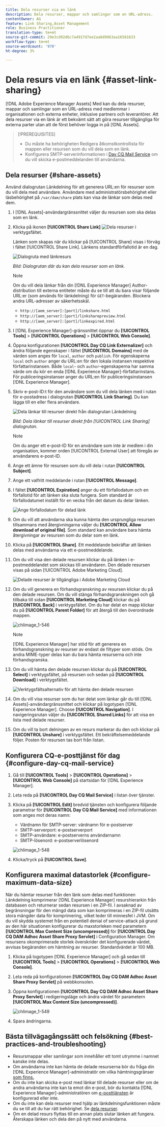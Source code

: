 ```yaml
---
title: Dela resurser via en länk
description: Dela resurser, mappar och samlingar som en URL-adress.
contentOwner: AG
feature: Link Sharing,Asset Management
role: Business Practitioner
translation-type: tm+mt
source-git-commit: 29e3cd92d6c7a4917d7ee2aa8d9963aa16581633
workflow-type: tm+mt
source-wordcount: '970'
ht-degree: 3%

---
```



# Dela resurs via en länk {#asset-link-sharing}

[!DNL Adobe Experience Manager Assets] Med kan du dela resurser, mappar och samlingar som en URL-adress med medlemmar i organisationen och externa enheter, inklusive partners och leverantörer. Att dela resurser via en länk är ett bekvämt sätt att göra resurser tillgängliga för externa parter utan att de först behöver logga in på [!DNL Assets].

>[!PREREQUISITES]
>
>* Du måste ha behörigheten Redigera åtkomstkontrollista för mappen eller resursen som du vill dela som en länk.
>* Konfigurera SMTP-serverinformationen i [Day CQ Mail Service](#configmailservice) om du vill skicka e-postmeddelanden till användarna.


## Dela resurser {#share-assets}

Använd dialogrutan Länkdelning för att generera URL:en för resurser som du vill dela med användare. Användare med administratörsbehörighet eller läsbehörighet på `/var/dam/share` plats kan visa de länkar som delas med dem.

1. I [!DNL Assets]-användargränssnittet väljer du resursen som ska delas som en länk.
1. Klicka på ikonen **[!UICONTROL Share Link]** ![Dela resurser](assets/assets_share.png) i verktygsfältet.

   Länken som skapas när du klickar på [!UICONTROL Share] visas i förväg i fältet [!UICONTROL Share Link]. Länkens standardförfallotid är en dag.

   ![Dialogruta med länkresurs](assets/chlimage_1-542.png)

   *Bild: Dialogrutan där du kan dela resurser som en länk.*

   >[!NOTE]
   >
   >Om du vill dela länkar från din [!DNL Experience Manager] Author-distribution till externa entiteter måste du se till att du bara visar följande URL:er (som används för länkdelning) för `GET`-begäranden. Blockera andra URL-adresser av säkerhetsskäl.
   >
   >* `http://[aem_server]:[port]/linkshare.html`
   >* `http://[aem_server]:[port]/linksharepreview.html`
   >* `http://[aem_server]:[port]/linkexpired.html`


1. I [!DNL Experience Manager]-gränssnittet öppnar du **[!UICONTROL Tools]** > **[!UICONTROL Operations]** > **[!UICONTROL Web Console]**.

1. Öppna konfigurationen **[!UICONTROL Day CQ Link Externalizer]** och ändra följande egenskaper i fältet **[!UICONTROL Domains]** med de värden som anges för `local`, `author` och `publish`. För egenskaperna `local` och `author` anger du URL:en för den lokala instansen respektive författarinstansen. Både `local`- och `author`-egenskaperna har samma värde om du kör en enda [!DNL Experience Manager]-författarinstans. För publiceringsinstanser anger du URL:en för publiceringsinstansen [!DNL Experience Manager].

1. Skriv e-post-ID:t för den användare som du vill dela länken med i rutan för e-postadress i dialogrutan **[!UICONTROL Link Sharing]**. Du kan lägga till en eller flera användare.

   ![Dela länkar till resurser direkt från dialogrutan Länkdelning](assets/chlimage_1-543.png)

   *Bild: Dela länkar till resurser direkt från  [!UICONTROL Link Sharing] dialogrutan.*

   >[!NOTE]
   >
   >Om du anger ett e-post-ID för en användare som inte är medlem i din organisation, kommer orden [!UICONTROL External User] att föregås av användarens e-post-ID.

1. Ange ett ämne för resursen som du vill dela i rutan **[!UICONTROL Subject]**.
1. Ange ett valfritt meddelande i rutan **[!UICONTROL Message]**.

1. I fältet **[!UICONTROL Expiration]** anger du ett förfallodatum och en förfallotid för att länken ska sluta fungera. Som standard är förfallodatumet inställt för en vecka från det datum du delar länken.

   ![Ange förfallodatum för delad länk](assets/chlimage_1-544.png)

1. Om du vill att användarna ska kunna hämta den ursprungliga resursen tillsammans med återgivningarna väljer du **[!UICONTROL Allow download of original file]**. Som standard kan användare bara hämta återgivningar av resursen som du delar som en länk.

1. Klicka på **[!UICONTROL Share]**. Ett meddelande bekräftar att länken delas med användarna via ett e-postmeddelande.

1. Om du vill visa den delade resursen klickar du på länken i e-postmeddelandet som skickas till användaren. Den delade resursen visas på sidan [!UICONTROL Adobe Marketing Cloud].

   ![Delade resurser är tillgängliga i Adobe Marketing Cloud](assets/chlimage_1-545.png)

1. Om du vill generera en förhandsgranskning av resursen klickar du på den delade resursen. Om du vill stänga förhandsgranskningen och gå tillbaka till sidan **[!UICONTROL Marketing Cloud]** klickar du på **[!UICONTROL Back]** i verktygsfältet. Om du har delat en mapp klickar du på **[!UICONTROL Parent Folder]** för att återgå till den överordnade mappen.

   ![chlimage_1-546](assets/chlimage_1-546.png)

   >[!NOTE]
   >
   >[!DNL Experience Manager] har stöd för att generera en förhandsgranskning av resurser av endast de filtyper som stöds. Om andra MIME-typer delas kan du bara hämta resurserna och inte förhandsgranska.

1. Om du vill hämta den delade resursen klickar du på **[!UICONTROL Select]** i verktygsfältet, på resursen och sedan på **[!UICONTROL Download]** i verktygsfältet.

   ![Verktygsfältsalternativ för att hämta den delade resursen](assets/chlimage_1-547.png)

1. Om du vill visa resurser som du har delat som länkar går du till [!DNL Assets]-användargränssnittet och klickar på logotypen [!DNL Experience Manager]. Choose **[!UICONTROL Navigation]**. I navigeringsrutan väljer du **[!UICONTROL Shared Links]** för att visa en lista med delade resurser.

1. Om du vill ta bort delningen av en resurs markerar du den och klickar på **[!UICONTROL Unshare]** i verktygsfältet. Ett bekräftelsemeddelande följer. Posten för resursen tas bort från listan.

## Konfigurera CQ-e-posttjänst för dag {#configure-day-cq-mail-service}

1. Gå till **[!UICONTROL Tools]** > **[!UICONTROL Operations]** > **[!UICONTROL Web Console]** på startsidan för [!DNL Experience Manager].
1. Leta reda på **[!UICONTROL Day CQ Mail Service]** i listan över tjänster.
1. Klicka på **[!UICONTROL Edit]** bredvid tjänsten och konfigurera följande parametrar för **[!UICONTROL Day CQ Mail Service]** med informationen som anges mot deras namn:

   * Värdnamn för SMTP-server: värdnamn för e-postserver
   * SMTP-serverport: e-postserverport
   * SMTP-användare: e-postserverns användarnamn
   * SMTP-lösenord: e-postserverlösenord

   ![chlimage_1-548](assets/chlimage_1-548.png)

1. Klicka/tryck på **[!UICONTROL Save]**.

## Konfigurera maximal datastorlek {#configure-maximum-data-size}

När du hämtar resurser från den länk som delas med funktionen Länkdelning komprimerar [!DNL Experience Manager] resurshierarkin från databasen och returnerar sedan resursen i en ZIP-fil. I avsaknad av begränsningar för den mängd data som kan komprimeras i en ZIP-fil utsätts stora mängder data för komprimering, vilket leder till minnesfel i JVM. Om du vill skydda systemet från en potentiell denial of service-attack på grund av den här situationen konfigurerar du maxstorleken med parametern **[!UICONTROL Max Content Size (uncompressed)]** för **[!UICONTROL Day CQ DAM Adhoc Asset Share Proxy Servlet]** i Configuration Manager. Om resursens okomprimerade storlek överskrider det konfigurerade värdet, avvisas begäranden om hämtning av resurser. Standardvärdet är 100 MB.

1. Klicka på logotypen [!DNL Experience Manager] och gå sedan till **[!UICONTROL Tools]** > **[!UICONTROL Operations]** > **[!UICONTROL Web Console]**.
1. Leta reda på konfigurationen **[!UICONTROL Day CQ DAM Adhoc Asset Share Proxy Servlet]** på webbkonsolen.
1. Öppna konfigurationen **[!UICONTROL Day CQ DAM Adhoc Asset Share Proxy Servlet]** i redigeringsläge och ändra värdet för parametern **[!UICONTROL Max Content Size (uncompressed)]**.

   ![chlimage_1-549](assets/chlimage_1-549.png)

1. Spara ändringarna.

## Bästa tillvägagångssätt och felsökning {#best-practices-and-troubleshooting}

* Resursmappar eller samlingar som innehåller ett tomt utrymme i namnet kanske inte delas.
* Om användarna inte kan hämta de delade resurserna bör du fråga din [!DNL Experience Manager]-administratör om vilka hämtningsgränser [som finns.](#configure-maximum-data-size)
* Om du inte kan skicka e-post med länkar till delade resurser eller om de andra användarna inte kan ta emot din e-post, bör du kontakta [!DNL Experience Manager]-administratören om [e-posttjänsten](#configure-day-cq-mail-service) är konfigurerad eller inte.
* Om du inte kan dela resurser med hjälp av länkdelningsfunktionen måste du se till att du har rätt behörighet. Se [dela resurser](#share-assets).
* Om en delad resurs flyttas till en annan plats slutar länken att fungera. Återskapa länken och dela den på nytt med användarna.
